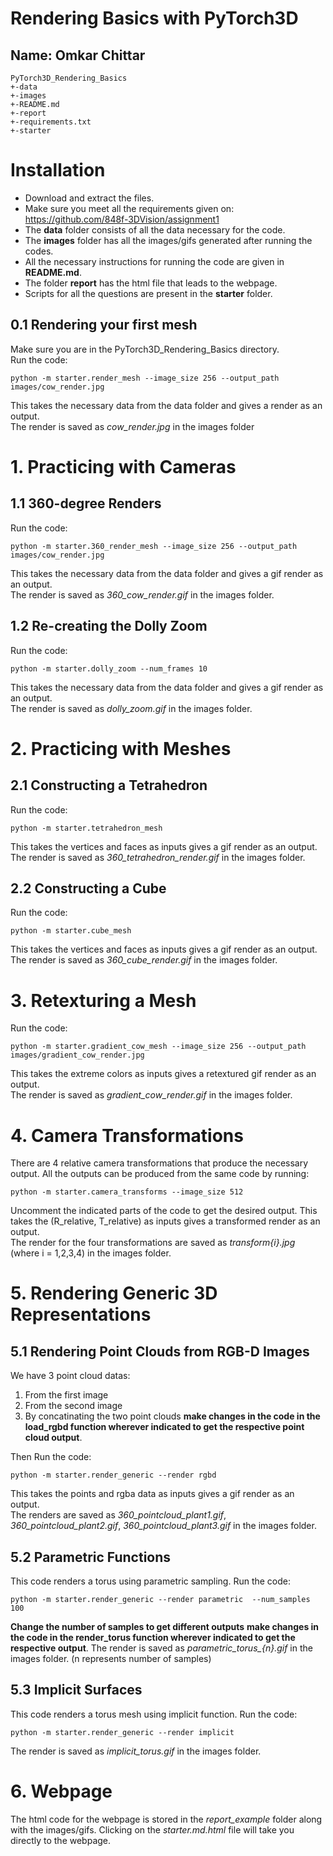 Rendering Basics with PyTorch3D
========================
**Name: Omkar Chittar**  
------------------------
```text
PyTorch3D_Rendering_Basics
+-data
+-images
+-README.md
+-report
+-requirements.txt
+-starter
```

# **Installation**

- Download and extract the files.
- Make sure you meet all the requirements given on: https://github.com/848f-3DVision/assignment1
- The **data** folder consists of all the data necessary for the code.
- The **images** folder has all the images/gifs generated after running the codes.
- All the necessary instructions for running the code are given in **README.md**.
- The folder **report** has the html file that leads to the webpage.
- Scripts for all the questions are present in the **starter** folder.

## **0.1 Rendering your first mesh**
Make sure you are in the PyTorch3D_Rendering_Basics directory.  
Run the code:  
   ```
 python -m starter.render_mesh --image_size 256 --output_path images/cow_render.jpg
   ```
This takes the necessary data from the data folder and gives a render as an output.  
The render is saved as *cow_render.jpg* in the images folder

# **1. Practicing with Cameras**
## **1.1 360-degree Renders**
Run the code:  
   ```
 python -m starter.360_render_mesh --image_size 256 --output_path images/cow_render.jpg
   ```
This takes the necessary data from the data folder and gives a gif render as an output.  
The render is saved as *360_cow_render.gif* in the images folder. 

## **1.2 Re-creating the Dolly Zoom**
Run the code:  
   ```
 python -m starter.dolly_zoom --num_frames 10
   ```
This takes the necessary data from the data folder and gives a gif render as an output.  
The render is saved as *dolly_zoom.gif* in the images folder. 

# **2. Practicing with Meshes**
## **2.1 Constructing a Tetrahedron**
Run the code:  
   ```
 python -m starter.tetrahedron_mesh
   ```
This takes the vertices and faces as inputs gives a gif render as an output.  
The render is saved as *360_tetrahedron_render.gif* in the images folder. 

## **2.2 Constructing a Cube**
Run the code:  
   ```
 python -m starter.cube_mesh
   ```
This takes the vertices and faces as inputs gives a gif render as an output.  
The render is saved as *360_cube_render.gif* in the images folder.  

# **3. Retexturing a Mesh**
Run the code:  
   ```
 python -m starter.gradient_cow_mesh --image_size 256 --output_path images/gradient_cow_render.jpg
   ```
This takes the extreme colors as inputs gives a retextured gif render as an output.  
The render is saved as *gradient_cow_render.gif* in the images folder. 

# **4. Camera Transformations**
There are 4 relative camera transformations that produce the necessary output. 
All the outputs can be produced from the same code by running:  
   ```
 python -m starter.camera_transforms --image_size 512
   ```
Uncomment the indicated parts of the code to get the desired output. 
This takes the (R_relative, T_relative) as inputs gives a transformed render as an output.  
The render for the four transformations are saved as *transform{i}.jpg* (where i = 1,2,3,4) in the images folder. 

# **5. Rendering Generic 3D Representations**
## **5.1 Rendering Point Clouds from RGB-D Images**
We have 3 point cloud datas:  
1. From the first image
2. From the second image
3. By concatinating the two point clouds
 **make changes in the code in the load_rgbd function wherever indicated to get the respective point cloud output**. 

Then Run the code:  
   ```
 python -m starter.render_generic --render rgbd
   ```
This takes the points and rgba data as inputs gives a gif render as an output.  
The renders are saved as *360_pointcloud_plant1.gif*, *360_pointcloud_plant2.gif*, *360_pointcloud_plant3.gif* in the images folder. 

## **5.2 Parametric Functions**
This code renders a torus using parametric sampling.
Run the code:  
   ```
 python -m starter.render_generic --render parametric  --num_samples 100
   ```
**Change the number of samples to get different outputs**
**make changes in the code in the render_torus function wherever indicated to get the respective output**. 
The render is saved as *parametric_torus_{n}.gif* in the images folder. (n represents number of samples)

## **5.3 Implicit Surfaces**
This code renders a torus mesh using implicit function.
Run the code:  
   ```
 python -m starter.render_generic --render implicit 
   ``` 
The render is saved as *implicit_torus.gif* in the images folder.

# **6. Webpage**
The html code for the webpage is stored in the *report_example* folder along with the images/gifs.
Clicking on the *starter.md.html* file will take you directly to the webpage.
